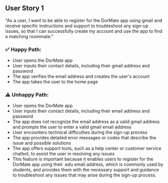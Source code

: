 ## User Story 1
"As a user, I want to be able to register for the DorMate app using gmail and receive specific instructions and support to troubleshoot any sign-up issues, so that I can successfully create my account and use the app to find a matching roommate."

### :white_check_mark: Happy Path:
- User opens the DorMate app
- User inputs their contact details, including their gmail address and password
- The app verifies the email address and creates the user's account
- The app takes the user to the home page


### :warning: Unhappy Path:
 - User opens the DorMate app
 - User inputs their contact details, including their email address and password
 - The app does not recognize the email address as a valid gmail address and prompts the user to enter a valid gmail email address
 - User encounters technical difficulties during the sign-up process
 - The app provides detailed error messages or codes that describe the issue and possible solutions
 - The app offers support tools, such as a help center or customer service chatbot, to assist the user in resolving any issues
 - This feature is important because it enables users to register for the DorMate app using their .edu email address, which is commonly used by students, and provides them with the necessary support and guidance to troubleshoot any issues that may arise during the sign-up process.


